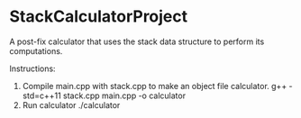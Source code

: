# StackCalculatorProject
A post-fix calculator that uses the stack data structure to perform its computations.

Instructions:
1. Compile main.cpp with stack.cpp to make an object file calculator. 
g++ -std=c++11 stack.cpp main.cpp -o calculator
2. Run calculator
./calculator
